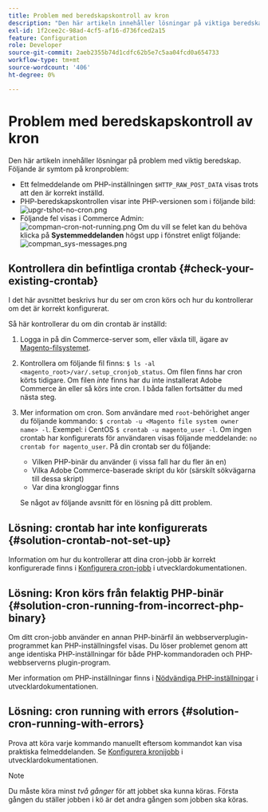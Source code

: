 ```yaml
---
title: Problem med beredskapskontroll av kron
description: "Den här artikeln innehåller lösningar på viktiga beredskapsproblem. Följande är symtom på kronproblem:"
exl-id: 1f2cee2c-98ad-4cf5-af16-d736fced2a15
feature: Configuration
role: Developer
source-git-commit: 2aeb2355b74d1cdfc62b5e7c5aa04fcd0a654733
workflow-type: tm+mt
source-wordcount: '406'
ht-degree: 0%

---
```


# Problem med beredskapskontroll av kron

Den här artikeln innehåller lösningar på problem med viktig beredskap. Följande är symtom på kronproblem:

* Ett felmeddelande om PHP-inställningen `$HTTP_RAW_POST_DATA` visas trots att den är korrekt inställd.
* PHP-beredskapskontrollen visar inte PHP-versionen som i följande bild:
  ![upgr-tshot-no-cron.png](assets/upgr-tshoot-no-cron.png)
* Följande fel visas i Commerce Admin:
  ![compman-cron-not-running.png](assets/compman-cron-not-running.png)
Om du vill se felet kan du behöva klicka på **Systemmeddelanden** högst upp i fönstret enligt följande:
  ![compman_sys-messages.png](assets/compman_sys-messages.png)

## Kontrollera din befintliga crontab {#check-your-existing-crontab}

I det här avsnittet beskrivs hur du ser om cron körs och hur du kontrollerar om det är korrekt konfigurerat.

Så här kontrollerar du om din crontab är inställd:

1. Logga in på din Commerce-server som, eller växla till, ägare av [Magento-filsystemet](https://experienceleague.adobe.com/en/docs/commerce-operations/installation-guide/prerequisites/file-system/overview).
1. Kontrollera om följande fil finns: `$ ls -al <magento_root>/var/.setup_cronjob_status`. Om filen finns har cron körts tidigare. Om filen *inte* finns har du inte installerat Adobe Commerce än eller så körs inte cron. I båda fallen fortsätter du med nästa steg.
1. Mer information om cron. Som användare med `root`-behörighet anger du följande kommando: `$ crontab -u <Magento file system owner name> -l`. Exempel: i CentOS `$ crontab -u magento_user -l`. Om ingen crontab har konfigurerats för användaren visas följande meddelande:    `no crontab for magento_user`. På din crontab ser du följande:
   * Vilken PHP-binär du använder (i vissa fall har du fler än en)
   * Vilka Adobe Commerce-baserade skript du kör (särskilt sökvägarna till dessa skript)
   * Var dina krongloggar finns

   Se något av följande avsnitt för en lösning på ditt problem.

## Lösning: crontab har inte konfigurerats {#solution-crontab-not-set-up}

Information om hur du kontrollerar att dina cron-jobb är korrekt konfigurerade finns i [Konfigurera cron-jobb](https://experienceleague.adobe.com/en/docs/commerce-operations/installation-guide/next-steps/configuration) i utvecklardokumentationen.

## Lösning: Kron körs från felaktig PHP-binär {#solution-cron-running-from-incorrect-php-binary}

Om ditt cron-jobb använder en annan PHP-binärfil än webbserverplugin-programmet kan PHP-inställningsfel visas. Du löser problemet genom att ange identiska PHP-inställningar för både PHP-kommandoraden och PHP-webbserverns plugin-program.

Mer information om PHP-inställningar finns i [Nödvändiga PHP-inställningar](https://experienceleague.adobe.com/en/docs/commerce-operations/installation-guide/prerequisites/php-settings) i utvecklardokumentationen.

## Lösning: cron running with errors {#solution-cron-running-with-errors}

Prova att köra varje kommando manuellt eftersom kommandot kan visa praktiska felmeddelanden. Se [Konfigurera kronijobb](https://experienceleague.adobe.com/en/docs/commerce-operations/installation-guide/next-steps/configuration) i utvecklardokumentationen.

>[!NOTE]
>
>Du måste köra minst *två gånger* för att jobbet ska kunna köras. Första gången du ställer jobben i kö är det andra gången som jobben ska köras.
